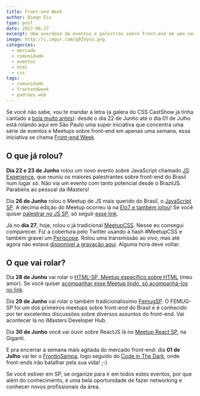 ```yaml
---
title: Front-end Week
author: Diego Eis
type: post
date: 2017-06-27
excerpt: Uma overdose de eventos e palestras sobre front-end em uma semana.
image: http://i.imgur.com/q9ZVynz.png
categories:
  - mercado
  - comunidade
  - eventos
  - html
  - css
tags:
  - comunidade
  - frontendweek
  - padroes web
---
```


Se você não sabe, vou te mandar a letra (a galera do CSS CastShow já tinha cantado a [bola muito antes](https://www.youtube.com/watch?v=eLgMMwmEHNs)): desde o dia 22 de Junho até o dia 01 de Julho está rolando aqui em São Paulo uma super iniciativa que concentra uma série de eventos e Meetups sobre front-end em apenas uma semana, essa iniciativa se chama [Front-end Week](http://frontendweek.com.br/?utm_source=tableless&utm_medium=post_diegoeis).

## O que já rolou?
**Dia 22 e 23 de Junho** rolou um novo evento sobre JavaScript chamado [JS Experience](https://jsexperience2017.imasters.com.br/?utm_source=tableless&utm_medium=post_diegoeis), que reuniu os maiores palestrantes sobre front-end do Brasil num lugar só. Não via um evento com tanto potencial desde o BrazilJS. Parabéns ao pessoal da iMasters!

Dia **26 de Junho** rolou o Meetup de JS mais querido do Brasil, o [JavaScript SP](http://meetup.com/Javascript-SP/). A décima edição do Meetup ocorreu lá na [Elo7 e também lotou](https://twitter.com/jssaopaulo/status/879494304615596033)! Se você quiser [palestrar no JS SP](https://docs.google.com/forms/d/e/1FAIpQLSdzhaWkvdv5Yk_tgC7mI29M8CLakyZm2iMM6kkOYRxNt_gIqA/viewform), só seguir [esse link](https://docs.google.com/forms/d/e/1FAIpQLSdzhaWkvdv5Yk_tgC7mI29M8CLakyZm2iMM6kkOYRxNt_gIqA/viewform). 

Já no **dia 27**, hoje, rolou o já tradicional [MeetupCSS](https://twitter.com/meetupcss). Nesse eu consegui comparecer. Fiz a cobertura pelo Twitter usando a hash #MeetupCSS e também gravei um [Periscope](https://www.pscp.tv/w/bCGT_DF4ZUtXeHBNbWRBalB8MWRqR1hBUEJaZ0JKWrhmw9K5fi1bzKGgbS2HBNceixnpI6QgYXM7Hfm-y6T7). Rolou uma transmissão ao vivo, mas até agora não estava [disponível a gravação aqui](https://www.youtube.com/watch?v=7XSFSs2Tx_w). Alguma hora deve voltar.

## O que vai rolar?
Dia **28 de Junho** vai rolar o [HTML-SP, Meetup específico sobre HTML](https://twitter.com/html_sp) (meu amor). Se você quiser [acompanhar esse Meetup lindo, só acompanhá-los no link](https://www.meetup.com/html-sp/).

Dia **29 de Junho** vai rolar o também tradicionalíssimo [FemugSP](https://www.meetup.com/pt-BR/femugsp/). O FEMUG-SP foi um dos primeiros meetups sobre front-end do Brasil e é conhecido por ter excelentes discussões sobre diversos assuntos do front-end. Vai acontecer lá no iMasters Developer Hub.

Dia **30 de Junho** você vai ouvir sobre ReactJS lá no [Meetup React SP](https://www.meetup.com/ReactJS-SP/events/240424358/?eventId=240424358), na Giganti.

E pra encerrar a semana mais agitada do mercado front-end: dia **01 de Julho** vai ter o [FrontinSampa](http://www.frontinsampa.com.br/?utm_source=tableless&utm_medium=post_diegoeis), logo seguido do [Code in The Dark](http://codeinthedark.com.br/?utm_source=tableless&utm_medium=post_diegoeis), onde front-ends irão batalhar pela sua vida! ;-)

Se você estiver em SP, se organize para ir em todos estes eventos, por que além do conhecimento, é uma bela oportunidade de fazer networking e conhecer novos profissionais da área. 